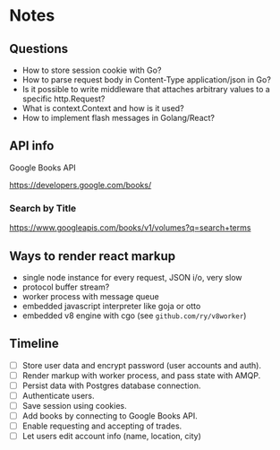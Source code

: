 # Notes

## Questions
- How to store session cookie with Go?
- How to parse request body in Content-Type application/json in Go?
- Is it possible to write middleware that attaches arbitrary values to a specific http.Request?
- What is context.Context and how is it used?
- How to implement flash messages in Golang/React?

## API info

Google Books API

https://developers.google.com/books/

### Search by Title
https://www.googleapis.com/books/v1/volumes?q=search+terms


## Ways to render react markup

- single node instance for every request, JSON i/o, very slow
- protocol buffer stream?
- worker process with message queue
- embedded javascript interpreter like goja or otto
- embedded v8 engine with cgo (see `github.com/ry/v8worker`)


## Timeline

- [ ] Store user data and encrypt password (user accounts and auth).
- [ ] Render markup with worker process, and pass state with AMQP.
- [ ] Persist data with Postgres database connection.
- [ ] Authenticate users.
- [ ] Save session using cookies.
- [ ] Add books by connecting to Google Books API.
- [ ] Enable requesting and accepting of trades.
- [ ] Let users edit account info (name, location, city)
